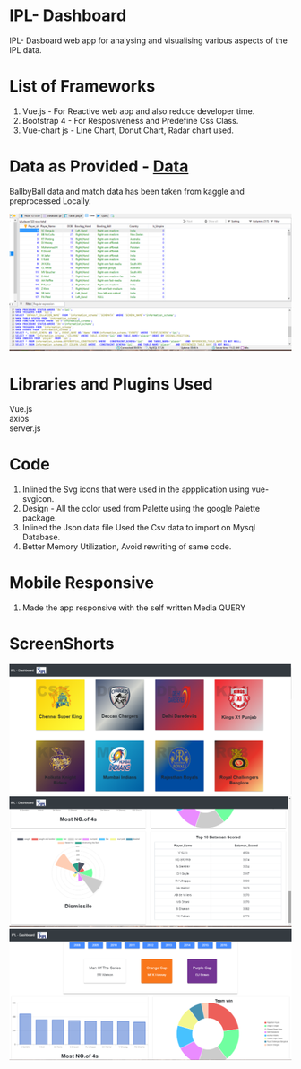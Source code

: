 # IPL- Dashboard
IPL- Dasboard web app for analysing and visualising various aspects of the IPL data.


# List of Frameworks
1. Vue.js - For Reactive web app and also reduce developer time.
2. Bootstrap 4 - For Resposiveness and Predefine Css Class.
3. Vue-chart js - Line Chart, Donut Chart, Radar chart used.

# Data as Provided - <a href="https://www.kaggle.com/harsha547/indian-premier-league-csv-dataset?select=Player_Match.csv">Data</a>

BallbyBall data and match data has been taken from kaggle and preprocessed Locally.

<img src="/image/image4.png">

# Libraries and Plugins Used

 Vue.js 
 <br>
 axios
 <br>
 server.js
 # Code
 1. Inlined the Svg icons that were used in the appplication using vue-svgicon.
 2. Design - All the color used from Palette using the google Palette package.
 3. Inlined the Json data file Used the Csv data to import on Mysql Database.
 4. Better Memory Utilization, Avoid rewriting of same code.
 
 # Mobile Responsive
 1. Made the app responsive with the self written Media QUERY
 
 # ScreenShorts
<md-card>
  <media-card>
    <img src="/image/image1.png">
    </media-card>
  </md-card>
  <br>
  <md-card>
  <media-card>
    <img src="/image/image2.png">
    </media-card>
  </md-card>
  <br>
  <md-card>
  <media-card>
    <img src="/image/image3.png">
    </media-card>
  </md-card>
 
